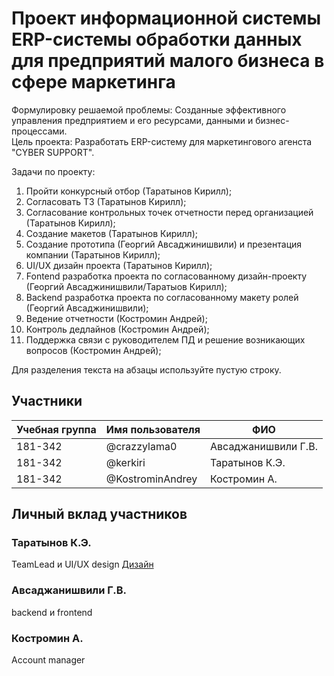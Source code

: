 # Проект информационной системы ERP-системы обработки данных для предприятий малого бизнеса в сфере маркетинга

Формулировку решаемой проблемы: Созданные эффективного управления предприятием и его ресурсами, данными и бизнес-процессами. <br/>
Цель проекта: Разработать ERP-систему для маркетингового агенста "CYBER SUPPORT". 

Задачи по проекту: <br/>
1. Пройти конкурсный отбор (Таратынов Кирилл);
2. Согласовать ТЗ (Таратынов Кирилл);
3. Согласование контрольных точек отчетности перед организацией (Таратынов Кирилл);
4. Создание макетов (Таратынов Кирилл);
5. Создание прототипа (Георгий Авсаджинишвили) и презентация компании (Таратынов Кирилл);
6. UI/UX дизайн проекта (Таратынов Кирилл);
7. Fontend разработка проекта по согласованному дизайн-проекту (Георгий Авсаджинишвили/Таратыов Кирилл);
8. Backend разработка проекта по согласованному макету ролей (Георгий Авсаджинишвили);
9. Ведение отчетности (Костромин Андрей);
10. Контроль дедлайнов (Костромин Андрей);
11. Поддержка связи с руководителем ПД и решение возникающих вопросов (Костромин Андрей); 

Для разделения текста на абзацы используйте пустую строку.

## Участники

| Учебная группа | Имя пользователя | ФИО                      |
|----------------|------------------|--------------------------|
| 181-342        | @crazzylama0     | Авсаджанишвили Г.В.      |
| 181-342        | @kerkiri         | Таратынов К.Э.           |
| 181-342        | @KostrominAndrey | Костромин А.             |

## Личный вклад участников

### Таратынов К.Э.

TeamLead и UI/UX design [Дизайн](https://www.figma.com/file/gwI7Nlt4JB878rVtyNa8A9/Untitled?node-id=0%3A1) 

### Авсаджанишвили Г.В.

backend и frontend

### Костромин А.

Account manager
